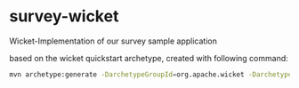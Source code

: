 survey-wicket
=============

Wicket-Implementation of our survey sample application

based on the wicket quickstart archetype, created with following command:

```bash
mvn archetype:generate -DarchetypeGroupId=org.apache.wicket -DarchetypeArtifactId=wicket-archetype-quickstart -DarchetypeVersion=6.12.0 -DgroupId=com.prodyna -DartifactId=survey-wicket -DarchetypeRepository=https://repository.apache.org/ -DinteractiveMode=false
```
